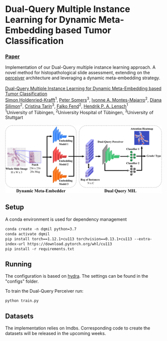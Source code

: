 # Dual-Query Multiple Instance Learning for Dynamic Meta-Embedding based Tumor Classification

### [Paper](https://arxiv.org/pdf/2307.07482.pdf)

Implementation of our Dual-Query multiple instance learning approach. A novel method for histopathological slide assessment, extending on the [perceiver](http://proceedings.mlr.press/v139/jaegle21a/jaegle21a.pdf) architecture and leveraging a dynamic meta-embedding strategy.
<br><br>
[Dual-Query Multiple Instance Learning for Dynamic Meta-Embedding based Tumor Classification](https://arxiv.org/pdf/2307.07482.pdf)<br>
[Simon Holdenried-Krafft](https://www.grk2543.uni-stuttgart.de/en/team/Holdenried-Krafft/)<sup>1</sup>, [Peter Somers](https://www.grk2543.uni-stuttgart.de/en/team/Somers-00001/)<sup>3</sup>, [Ivonne A. Montes-Majarro](https://www.grk2543.uni-stuttgart.de/team/Montes-Mojarro/)<sup>2</sup>, [Diana Silimon](https://www.grk2543.uni-stuttgart.de/en/team/Silimon/)<sup>2</sup>, [Cristina Tarín](https://www.grk2543.uni-stuttgart.de/en/team/Tarin-Sauer-00003/)<sup>3</sup>, [Falko Fend](https://www.grk2543.uni-stuttgart.de/en/team/Fend/)<sup>2</sup>, [Hendrik P. A. Lensch](https://uni-tuebingen.de/en/faculties/faculty-of-science/departments/computer-science/lehrstuehle/computergrafik/computer-graphics/staff/prof-dr-ing-hendrik-lensch/)<sup>1</sup><br>
<sup>1</sup>University of Tübingen, <sup>2</sup>University Hospital of Tübingen, <sup>3</sup>University of Stuttgart
<br><br>
![](images/overview.png)

## Setup

A conda environment is used for dependency management

```
conda create -n dqmil python=3.7
conda activate dqmil
pip install torch==1.12.1+cu113 torchvision==0.13.1+cu113 --extra-index-url https://download.pytorch.org/whl/cu113
pip install -r requirements.txt
```
## Running

The configuration is based on [hydra](https://hydra.cc/). The settings can be found in the "configs" folder.

To train the Dual-Query Perceiver run:

```
python train.py
```

## Datasets

The implementation relies on lmdbs. Corresponding code to create the datasets will be released in the upcoming weeks. 

